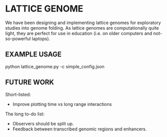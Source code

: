 # LATTICE GENOME

We have been designing and implementing lattice genomes for exploratory studies into genome folding. As lattice genomes are computationally quite light, they are perfect for use in education (i.e. on older computers and not-so-powerful laptops).


## EXAMPLE USAGE

  python lattice_genome.py -c simple_config.json


## FUTURE WORK

Short-listed:

- Improve plotting time vs long range interactions

The long to-do list:

- Observers should be split up.
- Feedback between transcribed genomic regions and enhancers.
